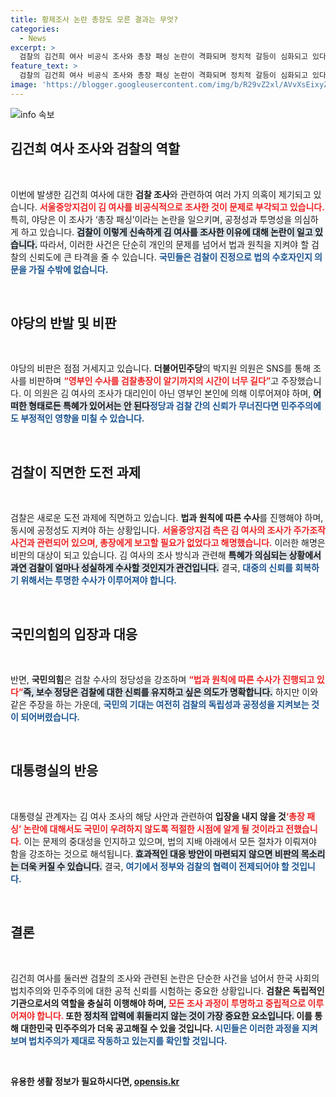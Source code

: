 ```yaml
---
title: 황제조사 논란 총장도 모른 결과는 무엇?
categories:
  - News
excerpt: >
  검찰의 김건희 여사 비공식 조사와 총장 패싱 논란이 격화되며 정치적 갈등이 심화되고 있다. 민주당은 김 여사만의 특별 대우라며 비난, 국민의힘은 법적 절차를 강조하는 가운데 의혹이 증폭되고 있다.
feature_text: >
  검찰의 김건희 여사 비공식 조사와 총장 패싱 논란이 격화되며 정치적 갈등이 심화되고 있다. 민주당은 김 여사만의 특별 대우라며 비난, 국민의힘은 법적 절차를 강조하는 가운데 의혹이 증폭되고 있다.
image: 'https://blogger.googleusercontent.com/img/b/R29vZ2xl/AVvXsEixyZcFfHzMRdzZMjFBmAUKJYCLCGyLL1o632UiGVXcaFdKo_bkvkuCioo0uUKlGfBVcT3P84aROyZIXSBEx3Aw5nCQ3pTgDom1WDC4m8eifvWiAmWEEVb4x6G_l8C0QH225ldMjyaFvpxGEBGNO37VmDTDMHGhJPq73UglMfDca1-0aw/s1600/blogspot.png'
---
```


<p><img src="https://blogger.googleusercontent.com/img/b/R29vZ2xl/AVvXsEixyZcFfHzMRdzZMjFBmAUKJYCLCGyLL1o632UiGVXcaFdKo_bkvkuCioo0uUKlGfBVcT3P84aROyZIXSBEx3Aw5nCQ3pTgDom1WDC4m8eifvWiAmWEEVb4x6G_l8C0QH225ldMjyaFvpxGEBGNO37VmDTDMHGhJPq73UglMfDca1-0aw/s1600/blogspot.png" alt="info 속보" /></p>

<h2 data-ke-size="size26">김건희 여사 조사와 검찰의 역할</h2>

<p data-ke-size="size16">&nbsp;</p>

<p>이번에 발생한 김건희 여사에 대한 <b>검찰 조사</b>와 관련하여 여러 가지 의혹이 제기되고 있습니다. <b><span style="color: #ee2323;">서울중앙지검이 김 여사를 비공식적으로 조사한 것이 문제로 부각되고 있습니다.</span></b> 특히, 야당은 이 조사가 ‘총장 패싱’이라는 논란을 일으키며, 공정성과 투명성을 의심하게 하고 있습니다. <b><span style="background-color: #21538527;">검찰이 이렇게 신속하게 김 여사를 조사한 이유에 대해 논란이 일고 있습니다.</span></b> 따라서, 이러한 사건은 단순히 개인의 문제를 넘어서 법과 원칙을 지켜야 할 검찰의 신뢰도에 큰 타격을 줄 수 있습니다. <b><span style="color: #1a5490;">국민들은 검찰이 진정으로 법의 수호자인지 의문을 가질 수밖에 없습니다.</span></b></p>

<p data-ke-size="size16">&nbsp;</p>

<h2 data-ke-size="size26">야당의 반발 및 비판</h2>

<p data-ke-size="size16">&nbsp;</p>

<p>야당의 비판은 점점 거세지고 있습니다. <b>더불어민주당</b>의 박지원 의원은 SNS를 통해 조사를 비판하며 <b><span style="color: #ee2323;">“영부인 수사를 검찰총장이 알기까지의 시간이 너무 길다”</span></b>고 주장했습니다. 이 의원은 김 여사의 조사가 대리인이 아닌 영부인 본인에 의해 이루어져야 하며, <b><span style="background-color: #21538527;">어떠한 형태로든 특혜가 있어서는 안 된다</span></b고 강조했습니다. 이러한 비판은 단순한 정치적 공격을 넘어, 검찰의 독립성에 대한 우려로까지 발전하고 있습니다. <b><span style="color: #1a5490;">정당과 검찰 간의 신뢰가 무너진다면 민주주의에도 부정적인 영향을 미칠 수 있습니다.</span></b></p>

<p data-ke-size="size16">&nbsp;</p>

<h2 data-ke-size="size26">검찰이 직면한 도전 과제</h2>

<p data-ke-size="size16">&nbsp;</p>

<p>검찰은 새로운 도전 과제에 직면하고 있습니다. <b>법과 원칙에 따른 수사</b>를 진행해야 하며, 동시에 공정성도 지켜야 하는 상황입니다. <b><span style="color: #ee2323;">서울중앙지검 측은 김 여사의 조사가 주가조작 사건과 관련되어 있으며, 총장에게 보고할 필요가 없었다고 해명했습니다.</span></b> 이러한 해명은 비판의 대상이 되고 있습니다. 김 여사의 조사 방식과 관련해 <b><span style="background-color: #21538527;">특혜가 의심되는 상황에서 과연 검찰이 얼마나 성실하게 수사할 것인지가 관건입니다.</span></b> 결국, <b><span style="color: #1a5490;">대중의 신뢰를 회복하기 위해서는 투명한 수사가 이루어져야 합니다.</span></b></p>

<p data-ke-size="size16">&nbsp;</p>

<h2 data-ke-size="size26">국민의힘의 입장과 대응</h2>

<p data-ke-size="size16">&nbsp;</p>

<p>반면, <b>국민의힘</b>은 검찰 수사의 정당성을 강조하며 <b><span style="color: #ee2323;">“법과 원칙에 따른 수사가 진행되고 있다”</span></b고 주장했습니다. 그들은 야당의 비판에 대해 유감스럽다고 표현하며, 검찰의 조사가 정치적으로 악용되지 않도록 조심해야 할 필요성을 시사했습니다. <b><span style="background-color: #21538527;">즉, 보수 정당은 검찰에 대한 신뢰를 유지하고 싶은 의도가 명확합니다.</span></b> 하지만 이와 같은 주장을 하는 가운데, <b><span style="color: #1a5490;">국민의 기대는 여전히 검찰의 독립성과 공정성을 지켜보는 것이 되어버렸습니다.</span></b></p>

<p data-ke-size="size16">&nbsp;</p>

<h2 data-ke-size="size26">대통령실의 반응</h2>

<p data-ke-size="size16">&nbsp;</p>

<p>대통령실 관계자는 김 여사 조사의 해당 사안과 관련하여 <b>입장을 내지 않을 것</b이라고 밝혔습니다. <b><span style="color: #ee2323;">‘총장 패싱’ 논란에 대해서도 국민이 우려하지 않도록 적절한 시점에 알게 될 것이라고 전했습니다.</span></b> 이는 문제의 중대성을 인지하고 있으며, 법의 지배 아래에서 모든 절차가 이뤄져야 함을 강조하는 것으로 해석됩니다. <b><span style="background-color: #21538527;">효과적인 대응 방안이 마련되지 않으면 비판의 목소리는 더욱 커질 수 있습니다.</span></b> 결국, <b><span style="color: #1a5490;">여기에서 정부와 검찰의 협력이 전제되어야 할 것입니다.</span></b></p>

<p data-ke-size="size16">&nbsp;</p>

<h2 data-ke-size="size26">결론</h2>

<p data-ke-size="size16">&nbsp;</p>

<p>김건희 여사를 둘러싼 검찰의 조사와 관련된 논란은 단순한 사건을 넘어서 한국 사회의 법치주의와 민주주의에 대한 공적 신뢰를 시험하는 중요한 상황입니다. <b>검찰은 독립적인 기관으로서의 역할을 충실히 이행해야 하며, <b><span style="color: #ee2323;">모든 조사 과정이 투명하고 중립적으로 이루어져야 합니다.</span></b> 또한 <b><span style="background-color: #21538527;">정치적 압력에 휘둘리지 않는 것이 가장 중요한 요소입니다.</span></b> 이를 통해 대한민국 민주주의가 더욱 공고해질 수 있을 것입니다. <b><span style="color: #1a5490;">시민들은 이러한 과정을 지켜보며 법치주의가 제대로 작동하고 있는지를 확인할 것입니다.</span></b></p>

<p data-ke-size="size16">&nbsp;</p>
유용한 생활 정보가 필요하시다면, <a href="https://opensis.kr" rel="dofollow">opensis.kr</a>


